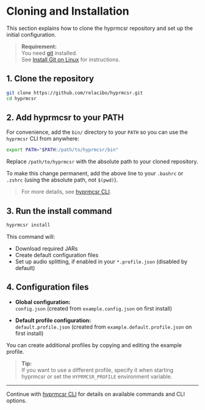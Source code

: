 # Cloning and Installation

This section explains how to clone the hyprmcsr repository and set up the initial configuration.

> **Requirement:**  
> You need [git](https://git-scm.com/) installed.  
> See [Install Git on Linux](https://git-scm.com/downloads/linux) for instructions.

## 1. Clone the repository

```bash
git clone https://github.com/relacibo/hyprmcsr.git
cd hyprmcsr
```

## 2. Add hyprmcsr to your PATH

For convenience, add the `bin/` directory to your `PATH` so you can use the `hyprmcsr` CLI from anywhere:

```bash
export PATH="$PATH:/path/to/hyprmcsr/bin"
```

Replace `/path/to/hyprmcsr` with the absolute path to your cloned repository.

To make this change permanent, add the above line to your `.bashrc` or `.zshrc` (using the absolute path, not `$(pwd)`).

> For more details, see [hyprmcsr CLI](./cli.md).

## 3. Run the install command

```bash
hyprmcsr install
```
This command will:
- Download required JARs
- Create default configuration files
- Set up audio splitting, if enabled in your `*.profile.json` (disabled by default)

## 4. Configuration files

- **Global configuration:**  
  `config.json` (created from `example.config.json` on first install)

- **Default profile configuration:**  
  `default.profile.json` (created from `example.default.profile.json` on first install)

You can create additional profiles by copying and editing the example profile.

> **Tip:**  
> If you want to use a different profile, specify it when starting hyprmcsr or set the `HYPRMCSR_PROFILE` environment variable.

---

Continue with [hyprmcsr CLI](./002-cli.md) for details on available commands and CLI options.
